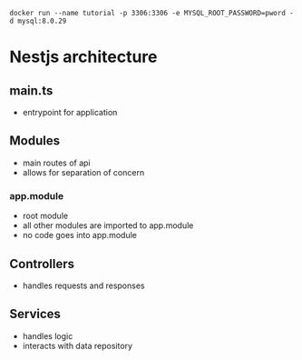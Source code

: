 
```
docker run --name tutorial -p 3306:3306 -e MYSQL_ROOT_PASSWORD=pword -d mysql:8.0.29
```
# Nestjs architecture
## main.ts
- entrypoint for application
## Modules
- main routes of api
- allows for separation of concern
### app.module
- root module
- all other modules are imported to app.module
- no code goes into app.module
## Controllers
- handles requests and responses
## Services
- handles logic
- interacts with data repository
